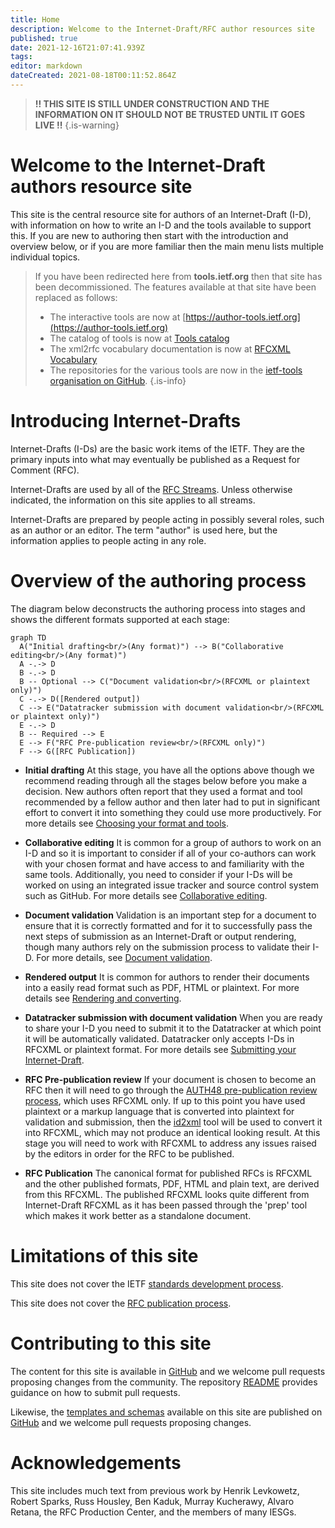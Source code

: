 ```yaml
---
title: Home
description: Welcome to the Internet-Draft/RFC author resources site
published: true
date: 2021-12-16T21:07:41.939Z
tags: 
editor: markdown
dateCreated: 2021-08-18T00:11:52.864Z
---
```


> **!! THIS SITE IS STILL UNDER CONSTRUCTION AND THE INFORMATION ON IT SHOULD NOT BE TRUSTED UNTIL IT GOES LIVE !!**
{.is-warning}

# Welcome to the Internet-Draft authors resource site

This site is the central resource site for authors of an Internet-Draft (I-D), with information on how to write an I-D and the tools available to support this. If you are new to authoring then start with the introduction and overview below, or if you are more familiar then the main menu lists multiple individual topics.

> If you have been redirected here from **tools.ietf.org** then that site has been decommissioned.  The features available at that site have been replaced as follows:
>*  The interactive tools are now at [https://author-tools.ietf.org](https://author-tools.ietf.org)
>* The catalog of tools is now at [Tools catalog](/tools-catalog)
>* The xml2rfc vocabulary documentation is now at [RFCXML Vocabulary](/rfcxml-vocabulary)
>* The repositories for the various tools are now in the [ietf-tools organisation on GitHub](https://github.com/ietf-tools).
{.is-info}

# Introducing Internet-Drafts
Internet-Drafts (I-Ds) are the basic work items of the IETF. They are the primary inputs into what may eventually be published as a Request for Comment (RFC).

Internet-Drafts are used by all of the [RFC Streams](https://rfc-editor.org/info/rfc8729). Unless otherwise indicated, the information on this site applies to all streams.

Internet-Drafts are prepared by people acting in possibly several roles, such as an author or an editor. The term "author" is used here, but the information applies to people acting in any role.


# Overview of the authoring process
The diagram below deconstructs the authoring process into stages and shows the different formats supported at each stage:

```mermaid
graph TD  
  A("Initial drafting<br/>(Any format)") --> B("Collaborative editing<br/>(Any format)")
  A -.-> D
  B -.-> D
  B -- Optional --> C("Document validation<br/>(RFCXML or plaintext only)")
  C -.-> D([Rendered output])
  C --> E("Datatracker submission with document validation<br/>(RFCXML or plaintext only)")
  E -.-> D
  B -- Required --> E
  E --> F("RFC Pre-publication review<br/>(RFCXML only)")
  F --> G([RFC Publication])
```

- **Initial drafting** 
At this stage, you have all the options above though we recommend reading through all the stages below before you make a decision. New authors often report that they used a format and tool recommended by a fellow author and then later had to put in significant effort to convert it into something they could use more productively.  For more details see [Choosing your format and tools](/choosing-your-tools).

- **Collaborative editing**
It is common for a group of authors to work on an I-D and so it is important to consider if all of your co-authors can work with your chosen format and have access to and familiarity with the same tools. Additionally, you need to consider if your I-Ds will be worked on using an integrated issue tracker and source control system such as GitHub.  For more details see [Collaborative editing](/collaborative-editing).

- **Document validation** 
Validation is an important step for a document to ensure that it is correctly formatted and for it to successfully pass the next steps of submission as an Internet-Draft or output rendering, though many authors rely on the submission process to validate their I-D.  For more details, see [Document validation](/document-validation).

- **Rendered output**
It is common for authors to render their documents into a easily read format such as PDF, HTML or plaintext.  For more details see [Rendering and converting](/rendering-and-converting).

- **Datatracker submission with document validation**
When you are ready to share your I-D you need to submit it to the Datatracker at which point it will be automatically validated.  Datatracker only accepts I-Ds in RFCXML or plaintext format.  For more details see [Submitting your Internet-Draft](/submitting-your-internet-draft).

- **RFC Pre-publication review**
If your document is chosen to become an RFC then it will need to go through the [AUTH48 pre-publication review process](https://www.rfc-editor.org/pubprocess/auth48/), which uses RFCXML only.  If up to this point you have used plaintext or a markup language that is converted into plaintext for validation and submission, then the [id2xml](https://github.com/ietf-tools/id2xml) tool will be used to convert it into RFCXML, which may not produce an identical looking result. At this stage you will need to work with RFCXML to address any issues raised by the editors in order for the RFC to be published.

- **RFC Publication**
The canonical format for published RFCs is RFCXML and the other published formats, PDF, HTML and plain text, are derived from this RFCXML. The published RFCXML looks quite different from Internet-Draft RFCXML as it has been passed through the 'prep' tool which makes it work better as a standalone document. 

# Limitations of this site
This site does not cover the IETF [standards development process](https://www.ietf.org/standards/process/).

This site does not cover the [RFC publication process](https://www.rfc-editor.org/pubprocess/).

# Contributing to this site
The content for this site is available in [GitHub](https://github.com/ietf-authors/authors.ietf.org) and we welcome pull requests proposing changes from the community. The repository [README](https://github.com/ietf-authors/authors.ietf.org/blob/main/README.md) provides guidance on how to submit pull requests.

Likewise, the [templates and schemas](/templates-and-schemas) available on this site are published on [GitHub](https://github.com/ietf-authors/rfcxml-templates-and-schemas) and we welcome pull requests proposing changes.

# Acknowledgements
This site includes much text from previous work by Henrik Levkowetz, Robert Sparks, Russ Housley, Ben Kaduk, Murray Kucherawy, Alvaro Retana, the RFC Production Center, and the members of many IESGs.



